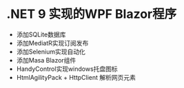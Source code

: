 # .NET 9 实现的WPF Blazor程序

- 添加SQLite数据库
- 添加MediatR实现订阅发布
- 添加Selenium实现自动化
- 添加Masa Blazor组件
- HandyControl实现windows托盘图标
- HtmlAgilityPack + HttpClient 解析网页元素